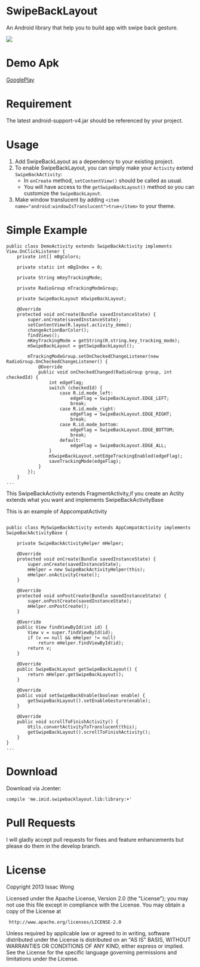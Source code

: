SwipeBackLayout
===

An Android library that help you to build app with swipe back gesture.


![](https://github.com/Issacw0ng/SwipeBackLayout/blob/master/art/screenshot.png?raw=true)


Demo Apk
===
[GooglePlay](https://play.google.com/store/apps/details?id=me.imid.swipebacklayout.demo)


Requirement
===
The latest android-support-v4.jar should be referenced by your project.

Usage
===
1. Add SwipeBackLayout as a dependency to your existing project.
2. To enable SwipeBackLayout, you can simply make your `Activity` extend `SwipeBackActivity`:
	* In `onCreate` method, `setContentView()` should be called as usual.
	* You will have access to the `getSwipeBackLayout()` method so you can customize the `SwipeBackLayout`. 
3. Make window translucent by adding `<item name="android:windowIsTranslucent">true</item>` to your theme.

Simple Example
===
```
public class DemoActivity extends SwipeBackActivity implements View.OnClickListener {
    private int[] mBgColors;

    private static int mBgIndex = 0;

    private String mKeyTrackingMode;

    private RadioGroup mTrackingModeGroup;

    private SwipeBackLayout mSwipeBackLayout;

    @Override
    protected void onCreate(Bundle savedInstanceState) {
        super.onCreate(savedInstanceState);
        setContentView(R.layout.activity_demo);
        changeActionBarColor();
        findViews();
        mKeyTrackingMode = getString(R.string.key_tracking_mode);
        mSwipeBackLayout = getSwipeBackLayout();

        mTrackingModeGroup.setOnCheckedChangeListener(new RadioGroup.OnCheckedChangeListener() {
            @Override
            public void onCheckedChanged(RadioGroup group, int checkedId) {
                int edgeFlag;
                switch (checkedId) {
                    case R.id.mode_left:
                        edgeFlag = SwipeBackLayout.EDGE_LEFT;
                        break;
                    case R.id.mode_right:
                        edgeFlag = SwipeBackLayout.EDGE_RIGHT;
                        break;
                    case R.id.mode_bottom:
                        edgeFlag = SwipeBackLayout.EDGE_BOTTOM;
                        break;
                    default:
                        edgeFlag = SwipeBackLayout.EDGE_ALL;
                }
                mSwipeBackLayout.setEdgeTrackingEnabled(edgeFlag);
                saveTrackingMode(edgeFlag);
            }
        });
    }
...
```
This SwipeBackActivity  extends FragmentActivity,if you create an Actity extends what you want and implements SwipeBackActivityBase

This is an example of AppcompatActivity
```

public class MySwipeBackActivity extends AppCompatActivity implements SwipeBackActivityBase {

    private SwipeBackActivityHelper mHelper;

    @Override
    protected void onCreate(Bundle savedInstanceState) {
        super.onCreate(savedInstanceState);
        mHelper = new SwipeBackActivityHelper(this);
        mHelper.onActivityCreate();
    }

    @Override
    protected void onPostCreate(Bundle savedInstanceState) {
        super.onPostCreate(savedInstanceState);
        mHelper.onPostCreate();
    }

    @Override
    public View findViewById(int id) {
        View v = super.findViewById(id);
        if (v == null && mHelper != null)
            return mHelper.findViewById(id);
        return v;
    }

    @Override
    public SwipeBackLayout getSwipeBackLayout() {
        return mHelper.getSwipeBackLayout();
    }

    @Override
    public void setSwipeBackEnable(boolean enable) {
        getSwipeBackLayout().setEnableGesture(enable);
    }

    @Override
    public void scrollToFinishActivity() {
        Utils.convertActivityToTranslucent(this);
        getSwipeBackLayout().scrollToFinishActivity();
    }
}
...
```
Download
===
Download via Jcenter:
```
compile 'me.imid.swipebacklayout.lib:library:+'
```


Pull Requests
===
I will gladly accept pull requests for fixes and feature enhancements but please do them in the develop branch.

License
===

   Copyright 2013 Issac Wong

   Licensed under the Apache License, Version 2.0 (the "License");
   you may not use this file except in compliance with the License.
   You may obtain a copy of the License at

     http://www.apache.org/licenses/LICENSE-2.0

   Unless required by applicable law or agreed to in writing, software
   distributed under the License is distributed on an "AS IS" BASIS,
   WITHOUT WARRANTIES OR CONDITIONS OF ANY KIND, either express or implied.
   See the License for the specific language governing permissions and
   limitations under the License.
